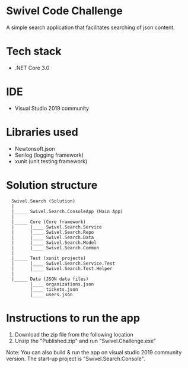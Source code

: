 # Swivel Code Challenge
A simple search application that facilitates searching of json content.

# Tech stack
* .NET Core 3.0

# IDE
* Visual Studio 2019 community 
 
# Libraries used
* Newtonsoft.json
* Serilog (logging framework)
* xunit (unit testing framework)

# Solution structure
      Swivel.Search (Solution)
      |
      |_____ Swivel.Search.ConsoleApp (Main App)
      |
      |_____ Core (Core framework)
      |      |____ Swivel.Search.Service
      |      |____ Swivel.Search.Repo
      |      |____ Swivel.Search.Data
      |      |____ Swivel.Search.Model
      |      |____ Swivel.Search.Common
      |
      |_____ Test (xunit projects)
      |      |____ Swivel.Search.Service.Test
      |      |____ Swivel.Search.Test.Helper
      |  
      |_____ Data (JSON data files)
             |____ organizations.json
             |____ tickets.json
             |____ users.json
              
# Instructions to run the app
1. Download the zip file from the following location
2. Unzip the "Published.zip" and run "Swivel.Challenge.exe"

Note: You can also build & run the app on visual studio 2019 community version. The start-up project is "Swivel.Search.Console".
